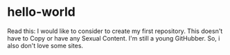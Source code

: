 # hello-world
Read this:
I would like to consider to create my first repository. This doesn't have to Copy or have any Sexual Content.
I'm still a young GitHubber. So, i also don't love some sites.
